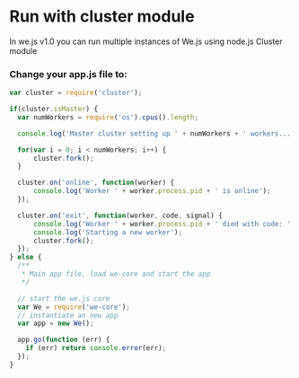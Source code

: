 # Run with cluster module

In we.js v1.0 you can run multiple instances of We.js using node.js Cluster module

### Change your app.js file to:

```js
var cluster = require('cluster');

if(cluster.isMaster) {
  var numWorkers = require('os').cpus().length;

  console.log('Master cluster setting up ' + numWorkers + ' workers...');

  for(var i = 0; i < numWorkers; i++) {
      cluster.fork();
  }

  cluster.on('online', function(worker) {
      console.log('Worker ' + worker.process.pid + ' is online');
  });

  cluster.on('exit', function(worker, code, signal) {
      console.log('Worker ' + worker.process.pid + ' died with code: ' + code + ', and signal: ' + signal);
      console.log('Starting a new worker');
      cluster.fork();
  });
} else {
  /**
   * Main app file, load we-core and start the app
   */

  // start the we.js core
  var We = require('we-core');
  // instantiate an new app
  var app = new We();

  app.go(function (err) {
    if (err) return console.error(err);
  });
}

```
